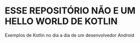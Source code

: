 # ESSE REPOSITÓRIO NÃO E UM HELLO WORLD DE KOTLIN

Exemplos de Kotlin no dia a dia de um desenvolvedor Android

